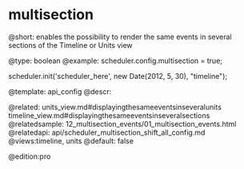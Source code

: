 multisection
=============
@short: enables the possibility to render the same events in several sections of the Timeline or Units view
	

@type: boolean
@example:
scheduler.config.multisection = true; 

scheduler.init('scheduler_here', new Date(2012, 5, 30), "timeline");

@template:	api_config
@descr:

@related:
	units_view.md#displayingthesameeventsinseveralunits
    timeline_view.md#displayingthesameeventsinseveralsections
@relatedsample:
	12_multisection_events/01_multisection_events.html
@relatedapi:
	api/scheduler_multisection_shift_all_config.md
@views:timeline, units
@default:  false


@edition:pro